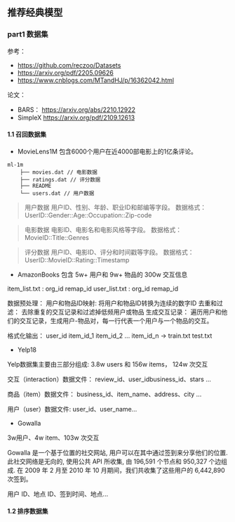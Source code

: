 ## 推荐经典模型


### part1 数据集

参考： 
* https://github.com/reczoo/Datasets 
* https://arxiv.org/pdf/2205.09626
* https://www.cnblogs.com/MTandHJ/p/16362042.html

论文： 
* BARS： https://arxiv.org/abs/2210.12922
* SimpleX https://arxiv.org/pdf/2109.12613

#### 1.1 召回数据集

* MovieLens1M
包含6000个用户在近4000部电影上的1亿条评论。

```
ml-1m
    ├── movies.dat // 电影数据
    ├── ratings.dat // 评分数据
    ├── README
    └── users.dat // 用户数据
```
> 用户数据
用户ID、性别、年龄、职业ID和邮编等字段。
数据格式：UserID::Gender::Age::Occupation::Zip-code

> 电影数据
电影ID、电影名和电影风格等字段。
数据格式：MovieID::Title::Genres

> 评分数据
用户ID、电影ID、评分和时间戳等字段。
数据格式：UserID::MovieID::Rating::Timestamp

* AmazonBooks
包含 5w+ 用户和 9w+ 物品的 300w 交互信息

item_list.txt : org_id remap_id
user_list.txt : org_id remap_id

数据预处理：
用户和物品ID映射: 将用户和物品ID转换为连续的数字ID
去重和过滤： 去除重复的交互记录和过滤掉低频用户或物品
生成交互记录： 遍历用户和他们的交互记录，生成用户-物品对，每一行代表一个用户与一个物品的交互。

格式化输出： user_id item_id_1 item_id_2 ... item_id_n -> train.txt test.txt

* Yelp18

Yelp数据集主要由三部分组成:
3.8w users 和 156w items， 124w 次交互

交互（interaction）数据文件： review_id、user_idbusiness_id、stars ...

商品（item）数据文件： business_id、item_name、address、city ...

用户（user）数据文件: user_id、user_name...


* Gowalla

3w用户、4w item、103w 次交互

Gowalla 是一个基于位置的社交网站, 用户可以在其中通过签到来分享他们的位置. 此社交网络是无向的, 使用公共 API 所收集, 由 196,591 个节点和 950,327 个边组成. 在 2009 年 2 月至 2010 年 10 月期间，我们共收集了这些用户的 6,442,890 次签到。

用户 ID、地点 ID、签到时间、地点...



#### 1.2  排序数据集